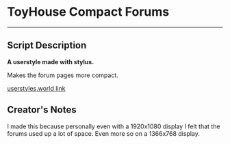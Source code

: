 # ToyHouse Compact Forums
---
## Script Description
**A userstyle made with stylus.**

Makes the forum pages more compact.

[userstyles.world link](https://userstyles.world/style/6177/toyhouse-forum-hider)

## Creator's Notes
I made this because personally even with a 1920x1080 display I felt that the forums used up a lot of space. Even more so on a 1366x768 display.

<!-- My goal for this script is to have a dial that lets the user choose how much padding and how big stuff can be.-->
